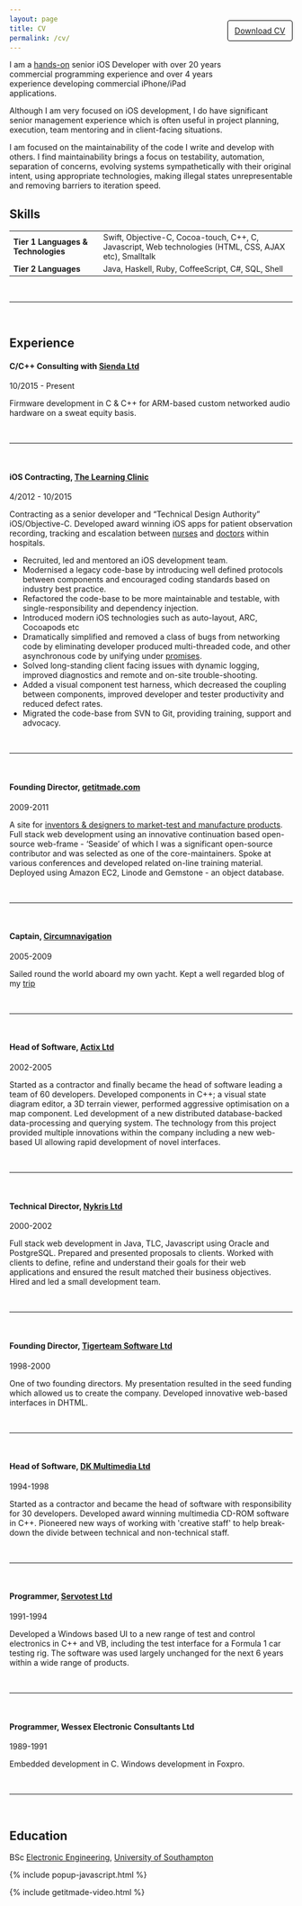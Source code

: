 ```yaml
---
layout: page
title: CV
permalink: /cv/
---
```


<div style="float:right; line-height:23px; border: 1px solid black; border-radius: 4px; padding: 6px 12px; top:-70px; position: relative"><a href="\files\Nick-Ager-CV-2-2016.pdf">Download CV</a></div>

I am a <a href="#github-contributions" rel="leanModal">hands-on</a> senior iOS Developer with over 20 years commercial programming experience and over 4 years experience developing commercial iPhone/iPad applications.

Although I am very focused on iOS development, I do have significant senior management experience which is often useful in project planning, execution, team mentoring and in client-facing situations.

I am focused on the maintainability of the code I write and develop with others. I find maintainability brings a focus on testability, automation, separation of concerns, evolving systems sympathetically with their original intent, using appropriate technologies, making illegal states unrepresentable and removing barriers to iteration speed.

## Skills

<table>
<tr><td><strong>Tier 1 Languages & Technologies</strong></td><td>Swift, Objective-C, Cocoa-touch, C++, C, Javascript, Web technologies (HTML, CSS, AJAX etc), Smalltalk</td></tr>
<tr><td><strong>Tier 2 Languages</strong></td><td>Java, Haskell, Ruby, CoffeeScript, C#, SQL, Shell</td></tr>
</table>

<br />

---  

<br />

## Experience



#### C/C++ Consulting with [Sienda Ltd](http://www.sienda.com/sienda/)
10/2015 - Present

Firmware development in C & C++ for ARM-based custom networked audio hardware on a sweat equity basis.  

<br />

---  

<br />

#### iOS Contracting, [The Learning Clinic](http://thelearningclinic.co.uk)
4/2012 - 10/2015

Contracting as a senior developer and “Technical Design Authority” iOS/Objective-C. Developed award winning iOS apps for patient observation recording, tracking and escalation between <a href="#vitalpac-nurse" rel="leanModal">nurses</a> and <a href="#vitalpac-doctor" rel="leanModal">doctors</a> within hospitals.

* Recruited, led and mentored an iOS development team.
* Modernised a legacy code-base by introducing well defined protocols between components and encouraged coding standards based on industry best practice.
* Refactored the code-base to be more maintainable and testable, with single-responsibility and dependency injection.
* Introduced modern iOS technologies such as auto-layout, ARC, Cocoapods etc
* Dramatically simplified and removed a class of bugs from networking code by eliminating developer produced multi-threaded code, and other asynchronous code by unifying under [promises](https://promisesaplus.com).
* Solved long-standing client facing issues with dynamic logging, improved diagnostics and remote and on-site trouble-shooting.
* Added a visual component test harness, which decreased the coupling between components, improved developer and tester productivity and reduced defect rates.
* Migrated the code-base from SVN to Git, providing training, support and advocacy.

<br />

---  

<br />


#### Founding Director, <a href="#getitmade">getitmade.com</a>
2009-2011

A site for <a href="#getitmade">inventors & designers to market-test and manufacture products</a>. Full stack web development using an innovative continuation based open-source web-frame - ‘Seaside’ of which I was a significant open-source contributor and was selected as one of the core-maintainers. Spoke at various conferences and developed related on-line training material. Deployed using Amazon EC2, Linode and Gemstone - an object database.

<br />

---  

<br />

#### Captain, [Circumnavigation](http://kikasailing.blogspot.com)
2005-2009

Sailed round the world aboard my own yacht. Kept a well regarded blog of my [trip](http://kikasailing.blogspot.com)

<br />

---  

<br />

#### Head of Software, [Actix Ltd](http://www.actix.com)
2002-2005

Started as a contractor and finally became the head of software leading a team of 60 developers. Developed components in C++; a visual state diagram editor, a 3D terrain viewer, performed aggressive optimisation on a map component. Led development of a new distributed database-backed data-processing and querying system. The technology from this project provided multiple innovations within the company including a new web-based UI allowing rapid development of novel interfaces.

<br />

---  

<br />

#### Technical Director, [Nykris Ltd](https://web.archive.org/web/20041204091316/http://www.nykris.com/)
2000-2002

Full stack web development in Java, TLC, Javascript using Oracle and PostgreSQL. Prepared and presented proposals to clients. Worked with clients to define, refine and understand their goals for their web applications and ensured the result matched their business objectives. Hired and led a small development team.

<br />

---  

<br />

#### Founding Director, [Tigerteam Software Ltd](http://www.tigerteam.co.uk)
1998-2000

One of two founding directors. My presentation resulted in the seed funding which allowed us to create the company. Developed innovative web-based interfaces in DHTML.

<br />

---  

<br />

#### Head of Software, [DK Multimedia Ltd](http://www.amazon.com/s?rh=n%3A229561%2Cp_4%3ADK+Multimedia)
1994-1998

Started as a contractor and became the head of software with responsibility for 30 developers. Developed award winning multimedia CD-ROM software in C++.  Pioneered new ways of working with 'creative staff' to help break-down the divide between technical and non-technical staff.

<br />

---  

<br />

#### Programmer, [Servotest Ltd](http://www.servotestsystems.com)
1991-1994

Developed a Windows based UI to a new range of test and control electronics in C++ and VB, including the test interface for a Formula 1 car testing rig.  The software was used largely unchanged for the next 6 years within a wide range of products.

<br />

---  

<br />

#### Programmer, Wessex Electronic Consultants Ltd
1989-1991

Embedded development in C. Windows development in Foxpro.

<br />

---  

<br />

## Education
BSc [Electronic Engineering](http://www.thecompleteuniversityguide.co.uk/league-tables/rankings?s=electrical%20%26%20electronic%20engineering), [University of Southampton](http://www.ecs.soton.ac.uk/undergraduate/electronic-engineering)


<div id="github-contributions" style="display:none">
  <div style="background-color:white">
  <br />
  <p style="text-align:center">My Github commits while at TLC - #1 committer by a large margin</p>
  <img src="\images\CV\githubContributions.png" style="width:800px;height:527px;" alt="Github contributions" />
  </div>
</div>

<div id="vitalpac-doctor" style="display:none">
  <div style="background-color:white">
  <br />
  <p style="text-align:center">VitalPAC Doctor iPad</p>
  <img src="\images\VitalPAC-images\vitalpacDoctor.jpg" style="width:800px;height:450px;" alt="VitalPAC Doctor" />
  </div>
</div>

<div id="vitalpac-nurse" style="display:none">
  <div style="background-color:white">
  <br />
  <p style="text-align:center">VitalPAC Nurse</p>
  <img src="\images\VitalPAC-images\Nurse.png" style="width:258px;height:450px;" alt="VitalPAC Nurse" />
  </div>
</div>

{% include popup-javascript.html %}

{% include getitmade-video.html %}
